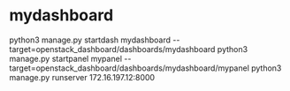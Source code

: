 # mydashboard

python3 manage.py startdash mydashboard --target=openstack_dashboard/dashboards/mydashboard
python3 manage.py startpanel mypanel --target=openstack_dashboard/dashboards/mydashboard/mypanel
python3 manage.py runserver 172.16.197.12:8000
